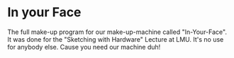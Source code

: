 # In your Face
The full make-up program for our make-up-machine called "In-Your-Face". It was done for the "Sketching with Hardware" Lecture at LMU.
It's no use for anybody else. Cause you need our machine duh!

